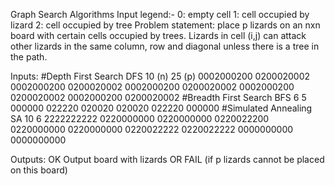Graph Search Algorithms
Input legend:-
0: empty cell
1: cell occupied by lizard
2: cell occupied by tree
Problem statement: place p lizards on an nxn board with certain cells occupied by trees.
Lizards in cell (i,j) can attack other lizards in the same column, row and diagonal unless there is a tree in the path.

Inputs:
#Depth First Search
DFS
10 (n)
25 (p)
0002000200
0200020002
0002000200
0200020002
0002000200
0200020002
0002000200
0200020002
0002000200
0200020002
#Breadth First Search
BFS
6
5
000000
022220
020020
020020
022220
000000
#Simulated Annealing
SA
10
6
2222222222
0220000000
0220000000
0220022200
0220000000
0220000000
0220022222
0220022222
0000000000
0000000000

Outputs:
OK
Output board with lizards
OR
FAIL (if p lizards cannot be placed on this board)
